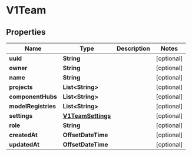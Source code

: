 

# V1Team


## Properties

| Name | Type | Description | Notes |
|------------ | ------------- | ------------- | -------------|
|**uuid** | **String** |  |  [optional] |
|**owner** | **String** |  |  [optional] |
|**name** | **String** |  |  [optional] |
|**projects** | **List&lt;String&gt;** |  |  [optional] |
|**componentHubs** | **List&lt;String&gt;** |  |  [optional] |
|**modelRegistries** | **List&lt;String&gt;** |  |  [optional] |
|**settings** | [**V1TeamSettings**](V1TeamSettings.md) |  |  [optional] |
|**role** | **String** |  |  [optional] |
|**createdAt** | **OffsetDateTime** |  |  [optional] |
|**updatedAt** | **OffsetDateTime** |  |  [optional] |



